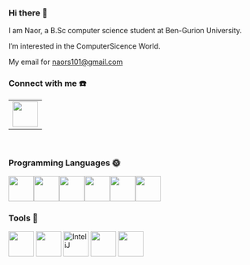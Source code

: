 ### Hi there 👋
I am Naor, a B.Sc computer science student at Ben-Gurion University.

I’m interested in the ComputerSicence World.

My email for naors101@gmail.com

### Connect with me :telephone:
<table>
    <tbody>
        <tr>
            <td><a href="https://www.linkedin.com/in/naor-saati-0b70672b6/" target=”_blank”>
            <img height="50" src="https://www.vectorlogo.zone/logos/linkedin/linkedin-ar21.svg" />
            </a></td>
        </tr>
    </tbody>
</table>  
<br />
 
### Programming Languages :sun_with_face:
<img height=50 src="https://cdn.jsdelivr.net/gh/devicons/devicon/icons/cplusplus/cplusplus-original.svg" /><img height=50 src="https://cdn.jsdelivr.net/gh/devicons/devicon/icons/csharp/csharp-original.svg" /><img height=50 src="https://cdn.jsdelivr.net/gh/devicons/devicon/icons/c/c-original.svg"/><img height=50 src="https://cdn.jsdelivr.net/gh/devicons/devicon/icons/java/java-original.svg" /><img height=50 src="https://cdn.jsdelivr.net/gh/devicons/devicon/icons/python/python-original.svg"  /><img height=50 src="https://www.vectorlogo.zone/logos/typescriptlang/typescriptlang-icon.svg"/>
 
### Tools :wrench:
<img height=50 src="https://cdn.jsdelivr.net/gh/devicons/devicon/icons/vscode/vscode-original.svg" />  <img height=50 src="https://www.vectorlogo.zone/logos/eclipse_che/eclipse_che-icon.svg">  <img alt="InteliJ" height=50 src="https://user-images.githubusercontent.com/57855070/98331898-3a017a00-2006-11eb-938a-eb22d38f9f57.png">  <img height=50 src="https://cdn.jsdelivr.net/gh/devicons/devicon/icons/git/git-original.svg" />  <img height=50 src="https://cdn.jsdelivr.net/gh/devicons/devicon/icons/github/github-original.svg" />
<br />
